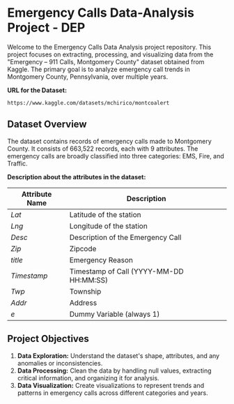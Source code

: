 # Emergency Calls Data-Analysis Project - DEP

Welcome to the Emergency Calls Data Analysis project repository. This project focuses on extracting, processing, and visualizing data from the "Emergency – 911 Calls, Montgomery County" dataset obtained from Kaggle. The primary goal is to analyze emergency call trends in Montgomery County, Pennsylvania, over multiple years. 

**URL for the Dataset:**
  ```
  https://www.kaggle.com/datasets/mchirico/montcoalert
  ```

## Dataset Overview

The dataset contains records of emergency calls made to Montgomery County. It consists of 663,522 records, each with 9 attributes. The emergency calls are broadly classified into three categories: EMS, Fire, and Traffic.

**Description about the attributes in the dataset:**

| Attribute Name             |  Description                                                                |
| ----------------- | ------------------------------------------------------------------ |
| *Lat* | Latitude of the station |
| *Lng* | Longitude of the station |
| *Desc* | Description of the Emergency Call |
| *Zip* | Zipcode |
| *title* | Emergency Reason |
| *Timestamp* |Timestamp of Call (YYYY-MM-DD HH:MM:SS) |
| *Twp* | Township |
| *Addr* | Address |
| *e* | Dummy Variable (always 1) |

## Project Objectives

1. **Data Exploration:** Understand the dataset's shape, attributes, and any anomalies or inconsistencies.
2. **Data Processing:** Clean the data by handling null values, extracting critical information, and organizing it for analysis.
3. **Data Visualization:** Create visualizations to represent trends and patterns in emergency calls across different categories and years.

